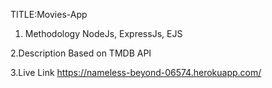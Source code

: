 TITLE:Movies-App

1. Methodology
NodeJs, ExpressJs, EJS

2.Description
Based on TMDB API

3.Live Link
https://nameless-beyond-06574.herokuapp.com/
